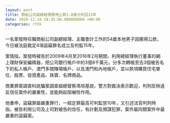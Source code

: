 ```yaml
---
layout: post
title: 商船公司副總經理挪用公款3.8億元判囚15年
date: 2020-12-16 18:45:06.000000000 +08:00
categories: rthk
---
```


一名案發時任職商船公司副總經理、主職會計工作的54歲本地男子因挪用公款，今日被法庭裁定4項盜竊罪名成立及判監15年。

案情指，案發時被告於2009年4月至2016年2月期間，利用總經理執行董事的網上理財保安編碼器，把公司銀行帳戶中的3億8千萬元，分多次轉帳至去3個被告名下的私人帳戶、澳門多間賭場帳戶、以及澳門和內地帳戶，並以款項購買住宅單位、股票、投資產品、珠寶、名牌商品。

商業罪案調查科訛騙案調查組總督察馮培基說，警方對裁決表示歡迎，判刑反映違反信任案件的嚴重性，並能夠起阻嚇性作用。

他重申，盜竊罪屬嚴重罪行，一經定罪最高可判監禁10年，又引述法官判刑時指，被告利用公司及上司對被告的信任，有計劃及預謀犯罪，案件屬同類案件中最嚴重的盜竊案。
